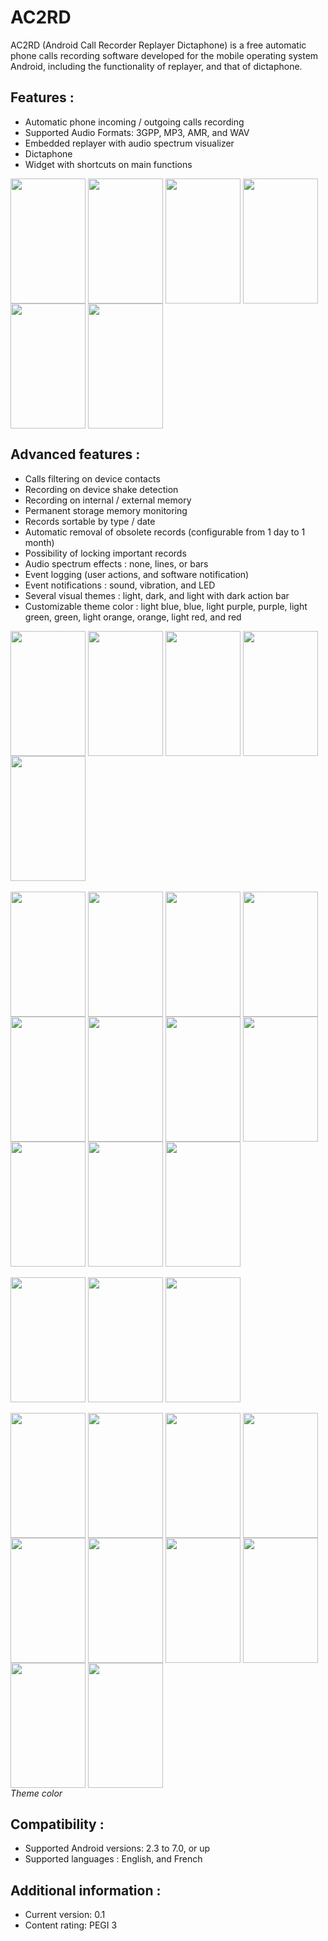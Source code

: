 # AC2RD

AC2RD (Android Call Recorder Replayer Dictaphone) is a free automatic phone calls recording software developed for the mobile operating system Android, including the functionality of replayer, and that of dictaphone.

## Features :
- Automatic phone incoming / outgoing calls recording
- Supported Audio Formats: 3GPP, MP3, AMR, and WAV
- Embedded replayer with audio spectrum visualizer
- Dictaphone
- Widget with shortcuts on main functions

<a href="https://github.com/vassela/AC2RD/blob/master/screenshots/ac2rd_splashscreen.png"><img src="https://github.com/vassela/AC2RD/blob/master/screenshots/ac2rd_splashscreen.png" align="center" height="200" width="120" ></a>
<a href="https://github.com/vassela/AC2RD/blob/master/screenshots/ac2rd_terms_of_use.png"><img src="https://github.com/vassela/AC2RD/blob/master/screenshots/ac2rd_terms_of_use.png" align="center" height="200" width="120" ></a>
<a href="https://github.com/vassela/AC2RD/blob/master/screenshots/ac2rd_home.png"><img src="https://github.com/vassela/AC2RD/blob/master/screenshots/ac2rd_home.png" align="center" height="200" width="120" ></a>
<a href="https://github.com/vassela/AC2RD/blob/master/screenshots/ac2rd_home_slide_menu.png"><img src="https://github.com/vassela/AC2RD/blob/master/screenshots/ac2rd_home_slide_menu.png" align="center" height="200" width="120" ></a>
<a href="https://github.com/vassela/AC2RD/blob/master/screenshots/ac2rd_records.png"><img src="https://github.com/vassela/AC2RD/blob/master/screenshots/ac2rd_records.png" align="center" height="200" width="120" ></a>
<a href="https://github.com/vassela/AC2RD/blob/master/screenshots/ac2rd_replayer_lines.png"><img src="https://github.com/vassela/AC2RD/blob/master/screenshots/ac2rd_replayer_lines.png" align="center" height="200" width="120" ></a>

## Advanced features :
- Calls filtering on device contacts
- Recording on device shake detection
- Recording on internal / external memory
- Permanent storage memory monitoring
- Records sortable by type / date
- Automatic removal of obsolete records (configurable from 1 day to 1 month)
- Possibility of locking important records
- Audio spectrum effects : none, lines, or bars
- Event logging (user actions, and software notification)
- Event notifications : sound, vibration, and LED
- Several visual themes : light, dark, and light with dark action bar
- Customizable theme color : light blue, blue, light purple, purple, light green, green, light orange, orange, light red, and red

<a href="https://github.com/vassela/AC2RD/blob/master/screenshots/ac2rd_preferences_1.png"><img src="https://github.com/vassela/AC2RD/blob/master/screenshots/ac2rd_preferences_1.png" align="center" height="200" width="120" ></a>
<a href="https://github.com/vassela/AC2RD/blob/master/screenshots/ac2rd_preferences_2.png"><img src="https://github.com/vassela/AC2RD/blob/master/screenshots/ac2rd_preferences_2.png" align="center" height="200" width="120" ></a>
<a href="https://github.com/vassela/AC2RD/blob/master/screenshots/ac2rd_preferences_3.png"><img src="https://github.com/vassela/AC2RD/blob/master/screenshots/ac2rd_preferences_3.png" align="center" height="200" width="120" ></a>
<a href="https://github.com/vassela/AC2RD/blob/master/screenshots/ac2rd_preferences_4.png"><img src="https://github.com/vassela/AC2RD/blob/master/screenshots/ac2rd_preferences_4.png" align="center" height="200" width="120" ></a>
<a href="https://github.com/vassela/AC2RD/blob/master/screenshots/ac2rd_preferences_5.png"><img src="https://github.com/vassela/AC2RD/blob/master/screenshots/ac2rd_preferences_5.png" align="center" height="200" width="120" ></a>
</br></br>
<a href="https://github.com/vassela/AC2RD/blob/master/screenshots/ac2rd_call_filters.png"><img src="https://github.com/vassela/AC2RD/blob/master/screenshots/ac2rd_call_filters.png" align="center" height="200" width="120" ></a>
<a href="https://github.com/vassela/AC2RD/blob/master/screenshots/ac2rd_call_filters_actions.png"><img src="https://github.com/vassela/AC2RD/blob/master/screenshots/ac2rd_call_filters_actions.png" align="center" height="200" width="120" ></a>
<a href="https://github.com/vassela/AC2RD/blob/master/screenshots/ac2rd_call_filters_info.png"><img src="https://github.com/vassela/AC2RD/blob/master/screenshots/ac2rd_call_filters_info.png" align="center" height="200" width="120" ></a>
<a href="https://github.com/vassela/AC2RD/blob/master/screenshots/ac2rd_home_recorder_on.png"><img src="https://github.com/vassela/AC2RD/blob/master/screenshots/ac2rd_home_recorder_on.png" align="center" height="200" width="120" ></a>
<a href="https://github.com/vassela/AC2RD/blob/master/screenshots/ac2rd_home_recording_phone.png"><img src="https://github.com/vassela/AC2RD/blob/master/screenshots/ac2rd_home_recording_phone.png" align="center" height="200" width="120" ></a>
<a href="https://github.com/vassela/AC2RD/blob/master/screenshots/ac2rd_home_recording_dictaphone.png"><img src="https://github.com/vassela/AC2RD/blob/master/screenshots/ac2rd_home_recording_dictaphone.png" align="center" height="200" width="120" ></a>
<a href="https://github.com/vassela/AC2RD/blob/master/screenshots/ac2rd_records.png"><img src="https://github.com/vassela/AC2RD/blob/master/screenshots/ac2rd_records.png" align="center" height="200" width="120" ></a>
<a href="https://github.com/vassela/AC2RD/blob/master/screenshots/ac2rd_records_actions.png"><img src="https://github.com/vassela/AC2RD/blob/master/screenshots/ac2rd_records_actions.png" align="center" height="200" width="120" ></a>
<a href="https://github.com/vassela/AC2RD/blob/master/screenshots/ac2rd_records_info.png"><img src="https://github.com/vassela/AC2RD/blob/master/screenshots/ac2rd_records_info.png" align="center" height="200" width="120" ></a>
<a href="https://github.com/vassela/AC2RD/blob/master/screenshots/ac2rd_replayer_lines.png"><img src="https://github.com/vassela/AC2RD/blob/master/screenshots/ac2rd_replayer_lines.png" align="center" height="200" width="120" ></a>
<a href="https://github.com/vassela/AC2RD/blob/master/screenshots/ac2rd_replayer_bars.png"><img src="https://github.com/vassela/AC2RD/blob/master/screenshots/ac2rd_replayer_bars.png" align="center" height="200" width="120" ></a>
</br></br>
<a href="https://github.com/vassela/AC2RD/blob/master/screenshots/ac2rd_theme_light_with_dark_action_bar.png"><img src="https://github.com/vassela/AC2RD/blob/master/screenshots/ac2rd_theme_light_with_dark_action_bar.png" align="center" height="200" width="120" ></a>
<a href="https://github.com/vassela/AC2RD/blob/master/screenshots/ac2rd_theme_dark.png"><img src="https://github.com/vassela/AC2RD/blob/master/screenshots/ac2rd_theme_dark.png" align="center" height="200" width="120" ></a>
<a href="https://github.com/vassela/AC2RD/blob/master/screenshots/ac2rd_theme_light.png"><img src="https://github.com/vassela/AC2RD/blob/master/screenshots/ac2rd_theme_light.png" align="center" height="200" width="120" ></a>
</br></br>
<a href="https://github.com/vassela/AC2RD/blob/master/screenshots/ac2rd_theme_light_blue.png"><img src="https://github.com/vassela/AC2RD/blob/master/screenshots/ac2rd_theme_light_blue.png" align="center" height="200" width="120" ></a>
<a href="https://github.com/vassela/AC2RD/blob/master/screenshots/ac2rd_theme_blue.png"><img src="https://github.com/vassela/AC2RD/blob/master/screenshots/ac2rd_theme_blue.png" align="center" height="200" width="120" ></a>
<a href="https://github.com/vassela/AC2RD/blob/master/screenshots/ac2rd_theme_light_purple.png"><img src="https://github.com/vassela/AC2RD/blob/master/screenshots/ac2rd_theme_light_purple.png" align="center" height="200" width="120" ></a>
<a href="https://github.com/vassela/AC2RD/blob/master/screenshots/ac2rd_theme_purple.png"><img src="https://github.com/vassela/AC2RD/blob/master/screenshots/ac2rd_theme_purple.png" align="center" height="200" width="120" ></a>
<a href="https://github.com/vassela/AC2RD/blob/master/screenshots/ac2rd_theme_light_green.png"><img src="https://github.com/vassela/AC2RD/blob/master/screenshots/ac2rd_theme_light_green.png" align="center" height="200" width="120" ></a>
<a href="https://github.com/vassela/AC2RD/blob/master/screenshots/ac2rd_theme_green.png"><img src="https://github.com/vassela/AC2RD/blob/master/screenshots/ac2rd_theme_green.png" align="center" height="200" width="120" ></a>
<a href="https://github.com/vassela/AC2RD/blob/master/screenshots/ac2rd_theme_light_orange.png"><img src="https://github.com/vassela/AC2RD/blob/master/screenshots/ac2rd_theme_light_orange.png" align="center" height="200" width="120" ></a>
<a href="https://github.com/vassela/AC2RD/blob/master/screenshots/ac2rd_theme_orange.png"><img src="https://github.com/vassela/AC2RD/blob/master/screenshots/ac2rd_theme_orange.png" align="center" height="200" width="120" ></a>
<a href="https://github.com/vassela/AC2RD/blob/master/screenshots/ac2rd_theme_light_red.png"><img src="https://github.com/vassela/AC2RD/blob/master/screenshots/ac2rd_theme_light_red.png" align="center" height="200" width="120" ></a>
<a href="https://github.com/vassela/AC2RD/blob/master/screenshots/ac2rd_theme_red.png"><img src="https://github.com/vassela/AC2RD/blob/master/screenshots/ac2rd_theme_red.png" align="center" height="200" width="120" ></a>
</br>
<i>Theme color</i>

## Compatibility :
- Supported Android versions: 2.3 to 7.0, or up
- Supported languages : English, and French

## Additional information :
- Current version: 0.1
- Content rating: PEGI 3
